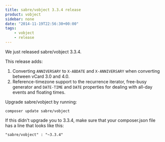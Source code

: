 ```yaml
---
title: sabre/vobject 3.3.4 release
product: vobject
sidebar: none
date: "2014-11-19T22:56:30+00:00"
tags:
    - vobject
    - release
---
```


We just released sabre/vobject 3.3.4.

This release adds:

1. Converting `ANNIVERSARY` to `X-ABDATE` and `X-ANNIVERSARY` when converting
   between vCard 3.0 and 4.0.
2. Reference-timezone support to the recurrence iterator, free-busy generator
   and `DATE-TIME` and `DATE` properties for dealing with all-day events and
   floating times.

Upgrade sabre/vobject by running:

    composer update sabre/vobject

If this didn't upgrade you to 3.3.4, make sure that your composer.json file
has a line that looks like this:

    "sabre/vobject" : "~3.3.4"

[1]: https://github.com/fruux/sabre-vobject/blob/3.3.4/ChangeLog.md
